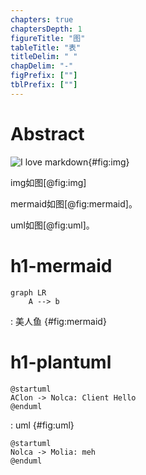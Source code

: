 ```yaml
---
chapters: true
chaptersDepth: 1
figureTitle: "图"
tableTitle: "表"
titleDelim: " "
chapDelim: "-"
figPrefix: [""]
tblPrefix: [""]
---
```

# Abstract

![I love markdown](https://images7.memedroid.com/images/UPLOADED819/64a1d3e2c44ae.jpeg){#fig:img}

img如图[@fig:img]

mermaid如图[@fig:mermaid]。

uml如图[@fig:uml]。

# h1-mermaid

```mermaid
graph LR
    A --> b
```
: 美人鱼 {#fig:mermaid}

# h1-plantuml

```plantuml
@startuml
AClon -> Nolca: Client Hello
@enduml
```
: uml {#fig:uml}

```plantuml
@startuml
Nolca -> Molia: meh
@enduml
```
